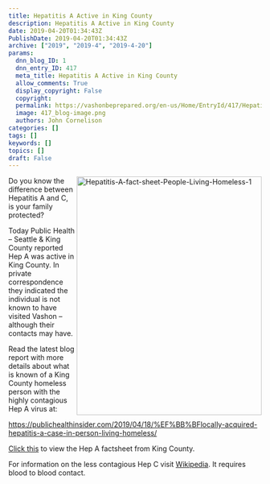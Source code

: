 ```yaml
---
title: Hepatitis A Active in King County
description: Hepatitis A Active in King County
date: 2019-04-20T01:34:43Z
PublishDate: 2019-04-20T01:34:43Z
archive: ["2019", "2019-4", "2019-4-20"]
params:
  dnn_blog_ID: 1
  dnn_entry_ID: 417
  meta_title: Hepatitis A Active in King County
  allow_comments: True
  display_copyright: False
  copyright:
  permalink: https://vashonbeprepared.org/en-us/Home/EntryId/417/Hepatitis-A-Active-in-King-County
  image: 417_blog-image.png
  authors: John Cornelison
categories: []
tags: []
keywords: []
topics: []
draft: False
---
```


<p><a href="/Portals/1/Docs/MRC/FINAL Hepatitis A fact sheet People Living Homeless.pdf?ver=2019-04-19-203236-590" target="_blank"><img title="Hepatitis-A-fact-sheet-People-Living-Homeless-1" style="border-left-width: 0px; border-right-width: 0px; background-image: none; border-bottom-width: 0px; float: right; padding-top: 0px; padding-left: 0px; display: inline; padding-right: 0px; border-top-width: 0px" border="0" alt="Hepatitis-A-fact-sheet-People-Living-Homeless-1" src="./images/417/Windows-Live-Writer-Hepatitis-A-Active-in-King-County_10148-Hepatitis-A-fact-sheet-People-Living-Homeless-1_3.jpg" width="368" align="right" height="474" /></a>Do you know the difference between Hepatitis A and C, is your family protected?</p>  <p>Today Public Health – Seattle &amp; King County reported Hep A was active in King County. In private correspondence they indicated the individual is not known to have visited Vashon – although their contacts may have.</p>  <p>Read the latest blog report with more details about what is known of a King County homeless person with the highly contagious Hep A virus at:</p>  <p><a href="https://publichealthinsider.com/2019/04/18/%EF%BB%BFlocally-acquired-hepatitis-a-case-in-person-living-homeless/">https://publichealthinsider.com/2019/04/18/%EF%BB%BFlocally-acquired-hepatitis-a-case-in-person-living-homeless/</a></p>  <p><a href="/Portals/1/Docs/MRC/FINAL Hepatitis A fact sheet People Living Homeless.pdf?ver=2019-04-19-203236-590" target="_blank">Click this</a> to view the Hep A factsheet from King County.</p>  <p>For information on the less contagious Hep C visit <a href="https://en.wikipedia.org/wiki/Hepatitis_C" target="_blank">Wikipedia</a>. It requires blood to blood contact.</p>
